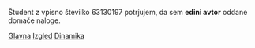 Študent z vpisno številko 63130197 potrjujem, da sem __edini avtor__ oddane domače naloge.

[Glavna](https://rawgit.com/lp2001/stroboskop/master/stroboskop.html)
[Izgled](https://rawgit.com/lp2001/stroboskop/izgled/stroboskop.html)
[Dinamika](https://rawgit.com/lp2001/stroboskop/dinamika/stroboskop.html)
